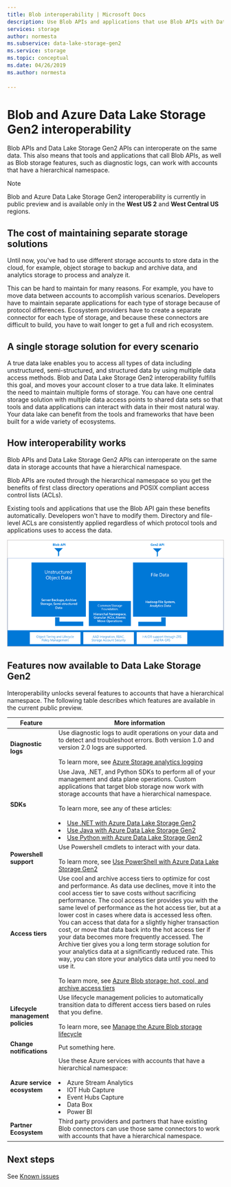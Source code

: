 ```yaml
---
title: Blob interoperability | Microsoft Docs
description: Use Blob APIs and applications that use Blob APIs with Data Lake Storage Gen2.
services: storage
author: normesta
ms.subservice: data-lake-storage-gen2
ms.service: storage
ms.topic: conceptual
ms.date: 04/26/2019
ms.author: normesta

---
```

# Blob and Azure Data Lake Storage Gen2 interoperability

Blob APIs and Data Lake Storage Gen2 APIs can interoperate on the same data. This also means that tools and applications that call Blob APIs, as well as Blob storage features, such as diagnostic logs, can work with accounts that have a hierarchical namespace.

> [!NOTE]
> Blob and Azure Data Lake Storage Gen2 interoperability is currently in public preview and is available only in the **West US 2** and **West Central US** regions.

## The cost of maintaining separate storage solutions 

Until now, you've had to use different storage accounts to store data in the cloud, for example, object storage to backup and archive data, and analytics storage to process and analyze it. 

This can be hard to maintain for many reasons. For example, you have to move data between accounts to accomplish various scenarios. Developers have to maintain separate applications for each type of storage because of protocol differences. Ecosystem providers have to create a separate connector for each type of storage, and because these connectors are difficult to build, you have to wait longer to get a full and rich ecosystem. 

## A single storage solution for every scenario

A true data lake enables you to access all types of data including unstructured, semi-structured, and structured data by using multiple data access methods. Blob and Data Lake Storage Gen2 interoperability fulfills this goal, and moves your account closer to a true data lake. It eliminates the need to maintain multiple forms of storage. You can have one central storage solution with multiple data access points to shared data sets so that tools and data applications can interact with data in their most natural way. Your data lake can benefit from the tools and frameworks that have been built for a wide variety of ecosystems.

## How interoperability works

Blob APIs and Data Lake Storage Gen2 APIs can interoperate on the same data in storage accounts that have a hierarchical namespace.  

Blob APIs are routed through the hierarchical namespace so you get the benefits of first class directory operations and POSIX compliant access control lists (ACLs). 

Existing tools and applications that use the Blob API gain these benefits automatically. Developers won't have to modify them. Directory and file-level ACLs are consistently applied regardless of which protocol tools and applications uses to access the data.

![Interop conceptual](./media/data-lake-storage-interop/interop-concept.png)    

## Features now available to Data Lake Storage Gen2

Interoperability unlocks several features to accounts that have a hierarchical namespace. The following table describes which features are available in the current public preview.

| Feature     | More information    |
|--------|-----------|
| **Diagnostic logs** | Use diagnostic logs to audit operations on your data and to detect and troubleshoot errors. Both version 1.0 and version 2.0 logs are supported. <br><br>To learn more, see [Azure Storage analytics logging](../common/storage-analytics-logging.md)|
| **SDKs** | Use Java, .NET, and Python SDKs to perform all of your management and data plane operations. Custom applications that target blob storage now work with storage accounts that have a hierarchical namespace. <br><br>To learn more, see any of these articles:<br><br><li>[Use .NET with Azure Data Lake Storage Gen2](storage-dot-net-how-to-use-blobs.md)<li>[Use Java with Azure Data Lake Storage Gen2](storage-java-how-to-use-blobs.md) <li>[Use Python with Azure Data Lake Storage Gen2](storage-python-how-to-use-blobs.md)|
| **Powershell support** | Use Powershell cmdlets to interact with your data.<br><br>To learn more, see [Use PowerShell with Azure Data Lake Storage Gen2](data-lake-storage-powershell.md)|
| **Access tiers** | Use cool and archive access tiers to optimize for cost and performance. As data use declines, move it into the cool access tier to save costs without sacrificing performance. The cool access tier provides you with the same level of performance as the hot access tier, but at a lower cost in cases where data is accessed less often.  You can access that data for a slightly higher transaction cost, or move that data back into the hot access tier if your data becomes more frequently accessed. The Archive tier gives you a long term storage solution for your analytics data at a significantly reduced rate.  This way, you can store your analytics data until you need to use it.<br><br> To learn more, see [Azure Blob storage: hot, cool, and archive access tiers](storage-blob-storage-tiers.md)|
| **Lifecycle management policies** | Use lifecycle management policies to automatically transition data to different access tiers based on rules that you define. <br><br> To learn more, see [Manage the Azure Blob storage lifecycle](storage-lifecycle-management-concepts)|
| **Change notifications** | Put something here.|
| **Azure service ecosystem** | Use these Azure services with accounts that have a hierarchical namespace: <br><br><li> Azure Stream Analytics<li>IOT Hub Capture<li>Event Hubs Capture<li>Data Box<li>Power BI|
| **Partner Ecosystem** | Third party providers and partners that have existing Blob connectors can use those same connectors to work with accounts that have a hierarchical namespace. |

## Next steps

See [Known issues](data-lake-storage-known-issues.md)




